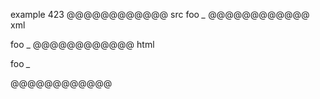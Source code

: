 example 423
@@@@@@@@@@@@ src
foo _\__
@@@@@@@@@@@@ xml
<?xml version="1.0" encoding="UTF-8"?>
<!DOCTYPE document SYSTEM "CommonMark.dtd">
<document xmlns="http://commonmark.org/xml/1.0">
  <paragraph>
    <text>foo </text>
    <emph>
      <text>_</text>
    </emph>
  </paragraph>
</document>
@@@@@@@@@@@@ html
<p>foo <em>_</em></p>
@@@@@@@@@@@@
